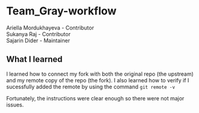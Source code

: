 # Team_Gray-workflow

Ariella Mordukhayeva - Contributor  
Sukanya Raj - Contributor  
Sajarin Dider - Maintainer  

## What I learned 

I learned how to connect my fork with both the original repo (the upstream) and my remote copy of the repo (the fork). I also learned how to verify if I sucessfully added the remote by using the command ``` git remote -v ```

Fortunately, the instructions were clear enough so there were not major issues. 


